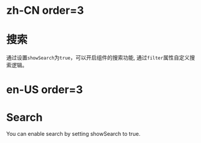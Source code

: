# zh-CN order=3

# 搜索

通过设置`showSearch`为`true`，可以开启组件的搜索功能, 通过`filter`属性自定义搜索逻辑。

# en-US order=3

# Search

You can enable search by setting showSearch to true.
